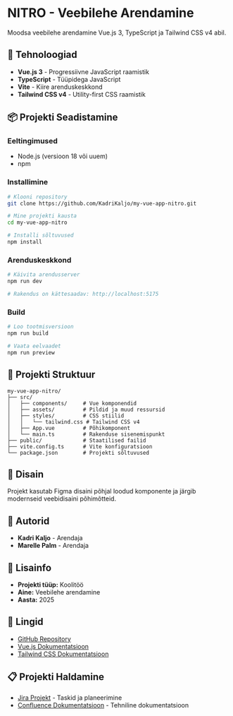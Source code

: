 # NITRO - Veebilehe Arendamine

Moodsa veebilehe arendamine Vue.js 3, TypeScript ja Tailwind CSS v4 abil. 

## 🚀 Tehnoloogiad

- **Vue.js 3** - Progressiivne JavaScript raamistik
- **TypeScript** - Tüüpidega JavaScript
- **Vite** - Kiire arenduskeskkond
- **Tailwind CSS v4** - Utility-first CSS raamistik

## 📦 Projekti Seadistamine

### Eeltingimused
- Node.js (versioon 18 või uuem)
- npm

### Installimine
```bash
# Klooni repository
git clone https://github.com/KadriKaljo/my-vue-app-nitro.git

# Mine projekti kausta
cd my-vue-app-nitro

# Installi sõltuvused
npm install
```

### Arenduskeskkond
```bash
# Käivita arendusserver
npm run dev

# Rakendus on kättesaadav: http://localhost:5175
```

### Build
```bash
# Loo tootmisversioon
npm run build

# Vaata eelvaadet
npm run preview
```

## 📁 Projekti Struktuur

```
my-vue-app-nitro/
├── src/
│   ├── components/     # Vue komponendid
│   ├── assets/         # Pildid ja muud ressursid
│   ├── styles/         # CSS stiilid
│   │   └── tailwind.css # Tailwind CSS v4
│   ├── App.vue         # Põhikomponent
│   └── main.ts         # Rakenduse sisenemispunkt
├── public/             # Staatilised failid
├── vite.config.ts      # Vite konfiguratsioon
└── package.json        # Projekti sõltuvused
```

## 🎨 Disain

Projekt kasutab Figma disaini põhjal loodud komponente ja järgib modernseid veebidisaini põhimõtteid.

## 👥 Autorid

- **Kadri Kaljo** - Arendaja
- **Marelle Palm** - Arendaja

## 📝 Lisainfo

- **Projekti tüüp:** Koolitöö
- **Aine:** Veebilehe arendamine
- **Aasta:** 2025

## 🔗 Lingid

- [GitHub Repository](https://github.com/KadriKaljo/my-vue-app-nitro)
- [Vue.js Dokumentatsioon](https://vuejs.org/)
- [Tailwind CSS Dokumentatsioon](https://tailwindcss.com/)

## 📋 Projekti Haldamine

- [Jira Projekt](https://kadrikaljo.atlassian.net/jira/software/projects/NIT/boards/134) - Taskid ja planeerimine
- [Confluence Dokumentatsioon](https://kadrikaljo.atlassian.net/wiki/spaces/NITRO1/overview) - Tehniline dokumentatsioon 
